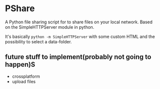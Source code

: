 # PShare

A Python file sharing script for to share files on your local network. Based on the SimpleHTTPServer module in python.

It's basically `python -m SimpleHTTPServer` with some custom HTML and the possibility to select a data-folder.

## future stuff to implement(probably not going to happen)S

- crossplatform
- upload files
